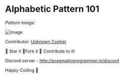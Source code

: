# Alphabetic Pattern 101

*Pattern Image:*

![image](../../img/alphabeticpattern101.PNG)

*Contributor:* [Unknown Cypher](https://github.com/Unknown-Cypher)

:star2: Star it :fork_and_knife:Fork it :handshake: Contribute to it!

Discord server  - http://pragmaticprogrammer.in/discord

Happy Coding :purple_heart:
